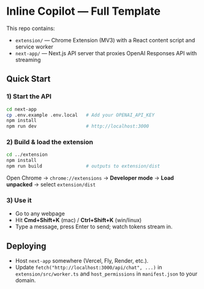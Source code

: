 
# Inline Copilot — Full Template

This repo contains:
- `extension/` — Chrome Extension (MV3) with a React content script and service worker
- `next-app/` — Next.js API server that proxies OpenAI Responses API with streaming

## Quick Start

### 1) Start the API
```bash
cd next-app
cp .env.example .env.local   # Add your OPENAI_API_KEY
npm install
npm run dev                  # http://localhost:3000
```

### 2) Build & load the extension
```bash
cd ../extension
npm install
npm run build                # outputs to extension/dist
```
Open Chrome → `chrome://extensions` → **Developer mode** → **Load unpacked** → select `extension/dist`

### 3) Use it
- Go to any webpage
- Hit **Cmd+Shift+K** (mac) / **Ctrl+Shift+K** (win/linux)
- Type a message, press Enter to send; watch tokens stream in.

## Deploying
- Host `next-app` somewhere (Vercel, Fly, Render, etc.).
- Update `fetch("http://localhost:3000/api/chat", ...)` in `extension/src/worker.ts` and `host_permissions` in `manifest.json` to your domain.
